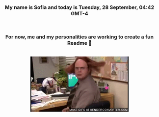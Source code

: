 


<div align="center">
<h3 >My name is Sofia and today is Tuesday, 28 September, 04:42 GMT-4</h3><br>
<h3 >For now, me and my personalities are working to create a fun Readme 👋
</h3><br>
<img src='img/dwight.gif' alt='working...'/>
</div>
